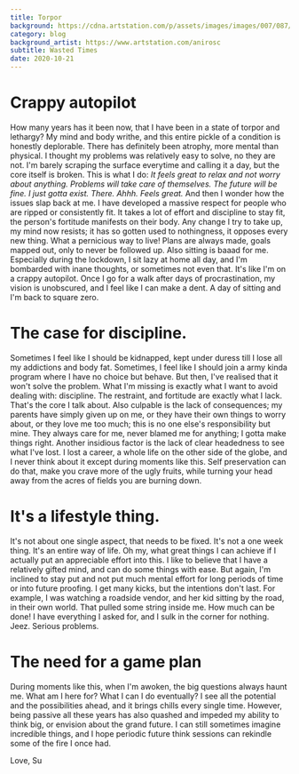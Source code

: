 ```yaml
---
title: Torpor
background: https://cdna.artstation.com/p/assets/images/images/007/087/554/large/ani-roschier-the-infinite-blue-night.jpg
category: blog
background_artist: https://www.artstation.com/anirosc
subtitle: Wasted Times
date: 2020-10-21
---
```


# Crappy autopilot
How many years has it been now, that I have been in a state of torpor and lethargy?
My mind and body writhe, and this entire pickle of a condition is honestly deplorable.
There has definitely been atrophy, more mental than physical. I thought my problems was relatively easy to solve, no they are not.
I'm barely scraping the surface everytime and calling it a day, but the core itself is broken.
This is what I do: 
*It feels great to relax and not worry about anything. Problems will take care of themselves. The future will be fine. I just gotta exist. There. Ahhh. Feels great.*
And then I wonder how the issues slap back at me.
I have developed a massive respect for people who are ripped or consistently fit. It takes a lot of effort and discipline to stay fit, the person's fortitude manifests on their body. 
Any change I try to take up, my mind now resists; it has so gotten used to nothingness, it opposes every new thing. What a pernicious way to live! 
Plans are always made, goals mapped out, only to never be followed up. 
Also sitting is baaad for me.
Especially during the lockdown, I sit lazy at home all day, and I'm bombarded with inane thoughts, or sometimes not even that. It's like I'm on a crappy autopilot. Once I go for a walk after days of procrastination, my vision is unobscured, and I feel like I can make a dent.
A day of sitting and I'm back to square zero.


# The case for discipline.
Sometimes I feel like I should be kidnapped, kept under duress till I lose all my addictions and body fat.
Sometimes, I feel like I should join a army kinda program where I have no choice but behave.
But then, I've realised that it won't solve the problem. What I'm missing is exactly what I want to avoid dealing with: discipline.
The restraint, and fortitude are exactly what I lack. That's the core I talk about.
Also culpable is the lack of consequences; my parents have simply given up on me, or they have their own things to worry about, or they love me too much; this is no one else's responsibility but mine. They always care for me, never blamed me for anything; I gotta make things right. 
Another insidious factor is the lack of clear headedness to see what I've lost. I lost a career, a whole life on the other side of the globe, and I never think about it except during moments like this. Self preservation can do that, make you crave more of the ugly fruits, while turning your head away from the acres of fields you are burning down.

# It's a lifestyle thing.
It's not about one single aspect, that needs to be fixed.
It's not a one week thing. 
It's an entire way of life. 
Oh my, what great things I can achieve if I actually put an appreciable effort into this.
I like to believe that I have a relatively gifted mind, and can do some things with ease. But again, I'm inclined to stay put and not put much mental effort for long periods of time or into future proofing.
I get many kicks, but the intentions don't last. For example, I was watching a roadside vendor, and her kid sitting by the road, in their own world. That pulled some string inside me. How much can be done! I have everything I asked for, and I sulk in the corner for nothing.
Jeez. Serious problems. 

# The need for a game plan
During moments like this, when I'm awoken, the big questions always haunt me.
What am I here for? What I can I do eventually?
I see all the potential and the possibilities ahead, and it brings chills every single time. 
However, being passive all these years has also quashed and impeded my ability to think big, or envision about the grand future.
I can still sometimes imagine incredible things, and I hope periodic future think sessions can rekindle some of the fire I once had. 

Love, 
Su